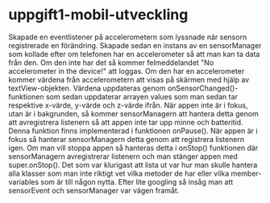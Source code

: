 # uppgift1-mobil-utveckling

Skapade en eventlistener på accelerometern som lyssnade när sensorn registrerade en förändring. Skapade sedan en instans av en sensorManager som kollade efter om telefonen har en accelerometer så att man kan ta data från den.
Om den inte har det så kommer felmeddelandet "No accelerometer in the device!" att loggas. Om den har en accelerometer kommer värdena från accelerometern att visas på skärmen med hjälp av textView-objekten. Värdena uppdateras genom 
onSensorChanged()-funktionen som sedan uppdaterar arrayen values som man sedan tar respektive x-värde, y-värde och z-värde ifrån.
När appen inte är i fokus, utan är i bakgrunden, så kommer sensorManagern att hantera detta genom att avregistrera listenern så att appen inte tar upp minne och batteritid. Denna funktion finns implementerad i funktionen onPause(). 
När appen är i fokus så hanterar sensorManagern detta genom att registrera listenern igen.
Om man vill stoppa appen så hanteras detta i onStop() funktionen där sensorManagern avregistrerar listenern och man stänger appen med super.onStop().
Det som var klurigast att lista ut var hur man skulle hantera alla klasser som man inte riktigt vet vilka metoder de har eller vilka member-variables som är till någon nytta. Efter lite googling så insåg man att sensorEvent och sensorManager var
vägen framåt.
